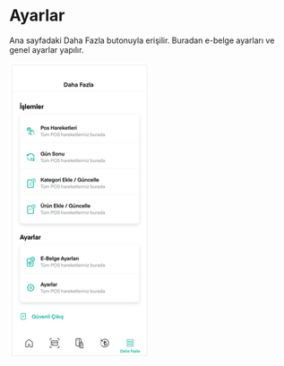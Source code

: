 # Ayarlar

Ana sayfadaki Daha Fazla butonuyla erişilir. Buradan e-belge ayarları ve genel ayarlar yapılır.

![](../../.gitbook/assets/54%20%282%29.png)



